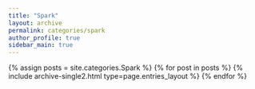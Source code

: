 ```yaml
---
title: "Spark"
layout: archive
permalink: categories/spark
author_profile: true
sidebar_main: true
---
```



{% assign posts = site.categories.Spark %}
{% for post in posts %} {% include archive-single2.html type=page.entries_layout %} {% endfor %}
